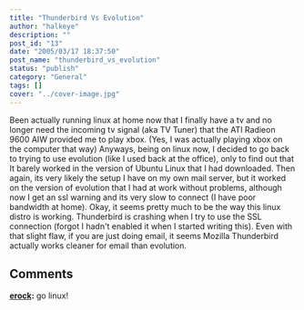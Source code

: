 ```yaml
---
title: "Thunderbird Vs Evolution"
author: "halkeye"
description: ""
post_id: "13"
date: "2005/03/17 18:37:50"
post_name: "thunderbird_vs_evolution"
status: "publish"
category: "General"
tags: []
cover: "../cover-image.jpg"
---
```


Been actually running linux at home now that I finally have a tv and no longer need the incoming tv signal (aka TV Tuner) that the ATI Radieon 9600 AIW provided me to play xbox. (Yes, I was actually playing xbox on the computer that way)
Anyways, being on linux now, I decided to go back to trying to use evolution (like I used back at the office), only to find out that It barely worked in the version of Ubuntu Linux that I had downloaded.
Then again, its very likely the setup I have on my own mail server, but it worked on the version of evolution that I had at work without problems, although now I get an ssl warning and its very slow to connect (I have poor bandwidth at home).
Okay, it seems pretty much to be the way this linux distro is working. Thunderbird is crashing when I try to use the SSL connection (forgot I hadn't enabled it when I started writing this).
Even with that slight flaw, if you are just doing email, it seems Mozilla Thunderbird actually works cleaner for email than evolution.

## Comments

**[erock](#41 "2005-09-27 20:07:05"):** go linux!

